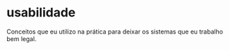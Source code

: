 # usabilidade
Conceitos que eu utilizo na prática para deixar os sistemas que eu trabalho bem legal.
